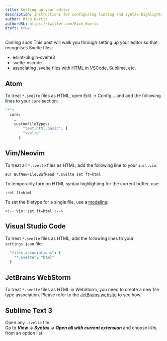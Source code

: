 ```yaml
---
title: Setting up your editor
description: Instructions for configuring linting and syntax highlighting
author: Rich Harris
authorURL: https://twitter.com/Rich_Harris
draft: true
---
```


*Coming soon* This post will walk you through setting up your editor so that recognises Svelte files:

* eslint-plugin-svelte3
* svelte-vscode
* associating .svelte files with HTML in VSCode, Sublime, etc.

## Atom

To treat `*.svelte` files as HTML, open Edit → Config... and add the following lines to your `core` section:

```cson
"*":
  core:
    …
    customFileTypes:
	    "text.html.basic": [
        "svelte"
      ]
```

## Vim/Neovim

To treat all `*.svelte` files as HTML, add the following line to your `init.vim`:

```
au! BufNewFile,BufRead *.svelte set ft=html
```

To temporarily turn on HTML syntax highlighting for the current buffer, use:

```
:set ft=html
```

To set the filetype for a single file, use a [modeline](https://vim.fandom.com/wiki/Modeline_magic):

```
<!-- vim: set ft=html :-->
```

## Visual Studio Code

To treat `*.svelte` files as HTML, add the following lines to your `settings.json` file:

```cson
  "files.associations": {
    "*.svelte": "html"
  }
```

## JetBrains WebStorm

To treat `*.svelte` files as HTML in WebStorm, you need to create a new file type association. Please refer to the [JetBrains website](https://www.jetbrains.com/help/webstorm/creating-and-registering-file-types.html) to see how.

## Sublime Text 3

Open any `.svelte` file.  
Go to *__View →  Syntax → Open all with current extension__* and choose `HTML` from an option list.



